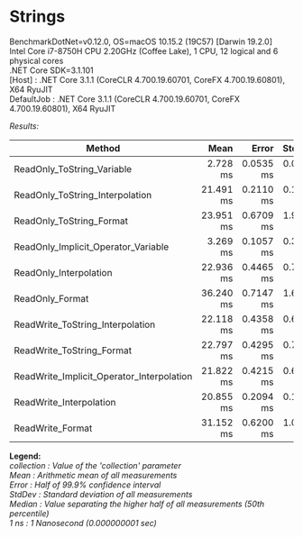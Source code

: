 # Strings

BenchmarkDotNet=v0.12.0, OS=macOS 10.15.2 (19C57) [Darwin 19.2.0]  
Intel Core i7-8750H CPU 2.20GHz (Coffee Lake), 1 CPU, 12 logical and 6 physical cores  
.NET Core SDK=3.1.101  
  [Host]     : .NET Core 3.1.1 (CoreCLR 4.700.19.60701, CoreFX 4.700.19.60801), X64 RyuJIT  
  DefaultJob : .NET Core 3.1.1 (CoreCLR 4.700.19.60701, CoreFX 4.700.19.60801), X64 RyuJIT  

*Results:*

|                                       Method |      Mean |     Error |    StdDev |
|--------------------------------------------- |----------:|----------:|----------:|
|                   ReadOnly_ToString_Variable |  2.728 ms | 0.0535 ms | 0.0617 ms |
|              ReadOnly_ToString_Interpolation | 21.491 ms | 0.2110 ms | 0.1870 ms |
|                     ReadOnly_ToString_Format | 23.951 ms | 0.6709 ms | 1.9033 ms |
|          ReadOnly_Implicit_Operator_Variable |  3.269 ms | 0.1057 ms | 0.3117 ms |
|                       ReadOnly_Interpolation | 22.936 ms | 0.4465 ms | 0.7701 ms |
|                              ReadOnly_Format | 36.240 ms | 0.7147 ms | 1.6131 ms |
|             ReadWrite_ToString_Interpolation | 22.118 ms | 0.4358 ms | 0.6785 ms |
|                    ReadWrite_ToString_Format | 22.797 ms | 0.4295 ms | 0.7293 ms |
|    ReadWrite_Implicit_Operator_Interpolation | 21.822 ms | 0.4215 ms | 0.6308 ms |
|                      ReadWrite_Interpolation | 20.855 ms | 0.2094 ms | 0.1748 ms |
|                             ReadWrite_Format | 31.152 ms | 0.6200 ms | 1.0012 ms |

**Legend:**  
  *collection : Value of the 'collection' parameter*  
  *Mean       : Arithmetic mean of all measurements*  
  *Error      : Half of 99.9% confidence interval*  
  *StdDev     : Standard deviation of all measurements*  
  *Median     : Value separating the higher half of all measurements (50th percentile)*  
  *1 ns       : 1 Nanosecond (0.000000001 sec)*